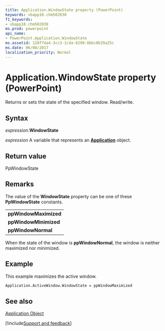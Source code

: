 ```yaml
---
title: Application.WindowState property (PowerPoint)
keywords: vbapp10.chm502030
f1_keywords:
- vbapp10.chm502030
ms.prod: powerpoint
api_name:
- PowerPoint.Application.WindowState
ms.assetid: 128f7da4-3cc3-1cda-6298-8bbc0b39a25c
ms.date: 06/08/2017
localization_priority: Normal
---
```



# Application.WindowState property (PowerPoint)

Returns or sets the state of the specified window. Read/write.


## Syntax

_expression_.**WindowState**

_expression_ A variable that represents an **[Application](PowerPoint.Application.md)** object.


## Return value

PpWindowState


## Remarks

The value of the **WindowState** property can be one of these **PpWindowState** constants.


||
|:-----|
|**ppWindowMaximized**|
|**ppWindowMinimized**|
|**ppWindowNormal**|

When the state of the window is **ppWindowNormal**, the window is neither maximized nor minimized.


## Example

This example maximizes the active window.


```vb
Application.ActiveWindow.WindowState = ppWindowMaximized
```


## See also


[Application Object](PowerPoint.Application.md)

[!include[Support and feedback](~/includes/feedback-boilerplate.md)]